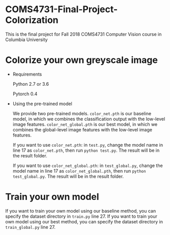 # COMS4731-Final-Project-Colorization
This is the final project for Fall 2018 COMS4731 Computer Vision course in Columbia University
# Colorize your own greyscale image
* Requirements

  Python 2.7 or 3.6
  
  Pytorch 0.4

* Using the pre-trained model

  We provide two pre-trained models. `color_net.pth` is our baseline model, in which we combines the classification output with the low-level image features. `color_net_global.pth` is our best model, in which we combines the global-level image features with the low-level image features. 
  
  If you want to use `color_net.pth`: in `test.py`, change the model name in line 17 as `color_net.pth`, then run `python test.py`. The result will be in the result folder.
  
  If you want to use `color_net_global.pth`: in `test_global.py`, change the model name in line 17 as `color_net_global.pth`, then run `python test_global.py`. The result will be in the result folder.
  
# Train your own model
If you want to train your own model using our baseline method, you can specify the dataset directory in `train.py` line 27. If you want to train your own model using our best method, you can specify the dataset directory in `train_global.py` line 27. 
